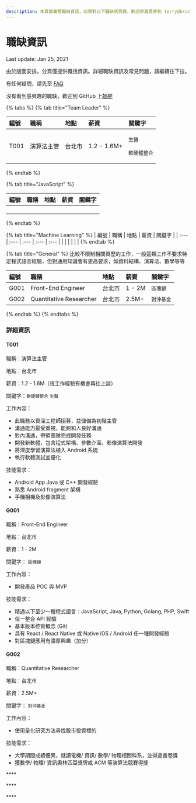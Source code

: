 ```yaml
---
description: 本頁面彙整職缺資訊，如果對以下職缺感興趣，歡迎將履歷寄到 terry@brucehr.com.tw
---
```


# 職缺資訊

Last update: Jan 25, 2021

由於版面安排，分頁僅提供概括資訊。詳細職缺資訊及常見問題，請繼續往下拉。

有任何疑問，請先至 [FAQ](faq.md)

沒有看到感興趣的職缺，歡迎到 GitHub 上[敲碗](https://github.com/sealpuppy/careerinfo/issues)

{% tabs %}
{% tab title="Team Leader" %}
<table>
  <thead>
    <tr>
      <th style="text-align:left">&#x7DE8;&#x865F;</th>
      <th style="text-align:left">&#x8077;&#x7A31;</th>
      <th style="text-align:left">&#x5730;&#x9EDE;</th>
      <th style="text-align:left">&#x85AA;&#x8CC7;</th>
      <th style="text-align:left">&#x95DC;&#x9375;&#x5B57;</th>
    </tr>
  </thead>
  <tbody>
    <tr>
      <td style="text-align:left">T001</td>
      <td style="text-align:left">&#x6F14;&#x7B97;&#x6CD5;&#x4E3B;&#x7BA1;</td>
      <td style="text-align:left">&#x53F0;&#x5317;&#x5E02;</td>
      <td style="text-align:left">1.2 - 1.6M+</td>
      <td style="text-align:left">
        <p><code>&#x751F;&#x91AB;</code>
        </p>
        <p><code>&#x8EDF;&#x786C;&#x9AD4;&#x6574;&#x5408;</code>
        </p>
      </td>
    </tr>
  </tbody>
</table>
{% endtab %}

{% tab title="JavaScript" %}
<table>
  <thead>
    <tr>
      <th style="text-align:left">&#x7DE8;&#x865F;</th>
      <th style="text-align:left">&#x8077;&#x7A31;</th>
      <th style="text-align:left">&#x5730;&#x9EDE;</th>
      <th style="text-align:left">&#x85AA;&#x8CC7;</th>
      <th style="text-align:left">&#x95DC;&#x9375;&#x5B57;</th>
    </tr>
  </thead>
  <tbody>
    <tr>
      <td style="text-align:left"></td>
      <td style="text-align:left"></td>
      <td style="text-align:left"></td>
      <td style="text-align:left"></td>
      <td style="text-align:left">
        <p></p>
        <p></p>
      </td>
    </tr>
  </tbody>
</table>
{% endtab %}

{% tab title="Machine Learning" %}
| 編號 | 職稱 | 地點 | 薪資 | 關鍵字 |
| :--- | :--- | :--- | :--- | :--- |
|  |  |  |  |  |
{% endtab %}

{% tab title="General" %}
比較不限制相關資歷的工作，一般這類工作不要求特定程式語言經驗，但對通用知識會有更高要求，如資料結構、演算法、數學等等

| 編號 | 職稱 | 地點 | 薪資 | 關鍵字 |
| :--- | :--- | :--- | :--- | :--- |
| G001 | Front-End Engineer | 台北市 | 1 - 2M | `區塊鏈` |
| G002 | Quantitative Researcher | 台北市 | 2.5M+ | `對沖基金` |
{% endtab %}
{% endtabs %}



### 

### 詳細資訊

#### T001 

職稱：演算法主管

地點：台北市

薪資：1.2 - 1.6M（視工作經驗有機會再往上談）

關鍵字：`軟硬體整合` `生醫` 

工作內容：

* 此職務以資深工程師招募，並儲備為初階主管
* 溝通能⼒最受重視，能夠和人良好溝通
* 對內溝通，帶領團隊完成開發任務
* 開發新軟體，包含程式架構、參數介面、影像演算法開發
* 將深度學習演算法植入 Android 系統
* 執行軟體測試並優化

技能需求：

* Android App Java 或 C++ 開發經驗
* 熟悉 Android fragment 架構
* 手機相機及影像演算法



#### G001

職稱：Front-End Engineer

地點：台北市

薪資：1 - 2M

關鍵字： `區塊鏈`

工作內容：

* 開發產品 POC 與 MVP

技能需求：

* 精通以下至少一種程式語言：JavaScript, Java, Python, Golang, PHP, Swift
* 任一整合 API 經驗
* 基本版本控管概念 \(Git\)
* 具有 React / React Native 或 Native iOS / Android 任一種開發經驗
* 對區塊鏈應用有濃厚興趣（加分）



#### G002

職稱：Quantitative Researcher

地點：台北市

薪資：2.5M+

關鍵字： `對沖基金`

工作內容：

* 使用量化研究方法尋找股市投資標的

技能需求：

* 大學期間成績優異，就讀電機/ 資訊/ 數學/ 物理相關科系，並得過書卷獎
* 獲數學/ 物理/ 資訊奧林匹亞獎牌或 ACM 等演算法競賽得獎

\*\*\*\*



\*\*\*\*

\*\*\*\*

